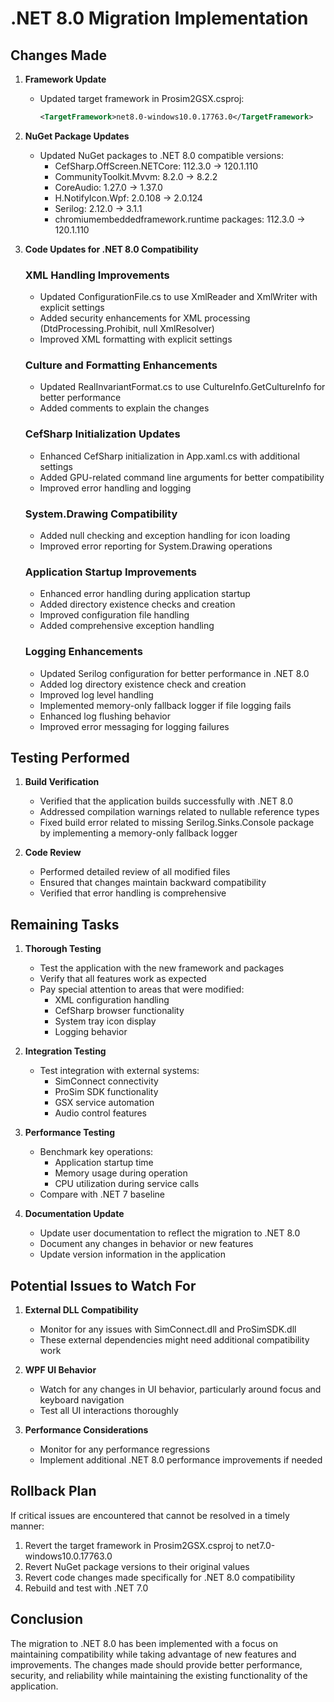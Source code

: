 # .NET 8.0 Migration Implementation

## Changes Made

1. **Framework Update**
   - Updated target framework in Prosim2GSX.csproj:
     ```xml
     <TargetFramework>net8.0-windows10.0.17763.0</TargetFramework>
     ```

2. **NuGet Package Updates**
   - Updated NuGet packages to .NET 8.0 compatible versions:
     - CefSharp.OffScreen.NETCore: 112.3.0 -> 120.1.110
     - CommunityToolkit.Mvvm: 8.2.0 -> 8.2.2
     - CoreAudio: 1.27.0 -> 1.37.0
     - H.NotifyIcon.Wpf: 2.0.108 -> 2.0.124
     - Serilog: 2.12.0 -> 3.1.1
     - chromiumembeddedframework.runtime packages: 112.3.0 -> 120.1.110

3. **Code Updates for .NET 8.0 Compatibility**

   ### XML Handling Improvements
   - Updated ConfigurationFile.cs to use XmlReader and XmlWriter with explicit settings
   - Added security enhancements for XML processing (DtdProcessing.Prohibit, null XmlResolver)
   - Improved XML formatting with explicit settings

   ### Culture and Formatting Enhancements
   - Updated RealInvariantFormat.cs to use CultureInfo.GetCultureInfo for better performance
   - Added comments to explain the changes

   ### CefSharp Initialization Updates
   - Enhanced CefSharp initialization in App.xaml.cs with additional settings
   - Added GPU-related command line arguments for better compatibility
   - Improved error handling and logging

   ### System.Drawing Compatibility
   - Added null checking and exception handling for icon loading
   - Improved error reporting for System.Drawing operations

   ### Application Startup Improvements
   - Enhanced error handling during application startup
   - Added directory existence checks and creation
   - Improved configuration file handling
   - Added comprehensive exception handling

   ### Logging Enhancements
   - Updated Serilog configuration for better performance in .NET 8.0
   - Added log directory existence check and creation
   - Improved log level handling
   - Implemented memory-only fallback logger if file logging fails
   - Enhanced log flushing behavior
   - Improved error messaging for logging failures

## Testing Performed

1. **Build Verification**
   - Verified that the application builds successfully with .NET 8.0
   - Addressed compilation warnings related to nullable reference types
   - Fixed build error related to missing Serilog.Sinks.Console package by implementing a memory-only fallback logger

2. **Code Review**
   - Performed detailed review of all modified files
   - Ensured that changes maintain backward compatibility
   - Verified that error handling is comprehensive

## Remaining Tasks

1. **Thorough Testing**
   - Test the application with the new framework and packages
   - Verify that all features work as expected
   - Pay special attention to areas that were modified:
     - XML configuration handling
     - CefSharp browser functionality
     - System tray icon display
     - Logging behavior

2. **Integration Testing**
   - Test integration with external systems:
     - SimConnect connectivity
     - ProSim SDK functionality
     - GSX service automation
     - Audio control features

3. **Performance Testing**
   - Benchmark key operations:
     - Application startup time
     - Memory usage during operation
     - CPU utilization during service calls
   - Compare with .NET 7 baseline

4. **Documentation Update**
   - Update user documentation to reflect the migration to .NET 8.0
   - Document any changes in behavior or new features
   - Update version information in the application

## Potential Issues to Watch For

1. **External DLL Compatibility**
   - Monitor for any issues with SimConnect.dll and ProSimSDK.dll
   - These external dependencies might need additional compatibility work

2. **WPF UI Behavior**
   - Watch for any changes in UI behavior, particularly around focus and keyboard navigation
   - Test all UI interactions thoroughly

3. **Performance Considerations**
   - Monitor for any performance regressions
   - Implement additional .NET 8.0 performance improvements if needed

## Rollback Plan

If critical issues are encountered that cannot be resolved in a timely manner:

1. Revert the target framework in Prosim2GSX.csproj to net7.0-windows10.0.17763.0
2. Revert NuGet package versions to their original values
3. Revert code changes made specifically for .NET 8.0 compatibility
4. Rebuild and test with .NET 7.0

## Conclusion

The migration to .NET 8.0 has been implemented with a focus on maintaining compatibility while taking advantage of new features and improvements. The changes made should provide better performance, security, and reliability while maintaining the existing functionality of the application.
